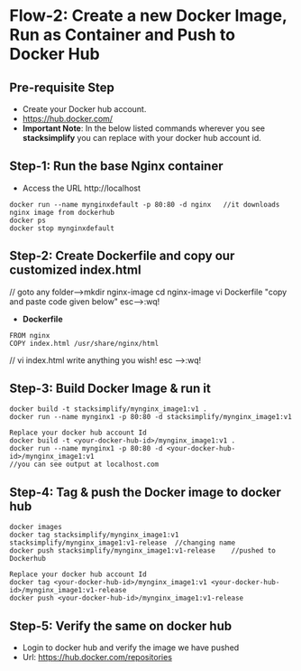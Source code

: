 # Flow-2: Create a new Docker Image, Run as Container and Push to Docker Hub

## Pre-requisite Step
- Create your Docker hub account. 
- https://hub.docker.com/
- **Important Note**: In the below listed commands wherever you see **stacksimplify** you can replace with your docker hub account id. 


## Step-1: Run the base Nginx container
- Access the URL http://localhost
```
docker run --name mynginxdefault -p 80:80 -d nginx   //it downloads nginx image from dockerhub
docker ps
docker stop mynginxdefault
```

## Step-2: Create Dockerfile and copy our customized index.html
// goto any folder-->mkdir nginx-image
   cd nginx-image 
   vi Dockerfile
   "copy and paste code given below"
   esc-->:wq!
- **Dockerfile**
```
FROM nginx
COPY index.html /usr/share/nginx/html
```
// vi index.html
   write anything you wish!
   esc -->:wq!

## Step-3: Build Docker Image & run it
```
docker build -t stacksimplify/mynginx_image1:v1 .
docker run --name mynginx1 -p 80:80 -d stacksimplify/mynginx_image1:v1

Replace your docker hub account Id
docker build -t <your-docker-hub-id>/mynginx_image1:v1 .
docker run --name mynginx1 -p 80:80 -d <your-docker-hub-id>/mynginx_image1:v1
//you can see output at localhost.com
```

## Step-4: Tag & push the Docker image to docker hub
```
docker images
docker tag stacksimplify/mynginx_image1:v1 stacksimplify/mynginx_image1:v1-release  //changing name
docker push stacksimplify/mynginx_image1:v1-release    //pushed to Dockerhub

Replace your docker hub account Id
docker tag <your-docker-hub-id>/mynginx_image1:v1 <your-docker-hub-id>/mynginx_image1:v1-release
docker push <your-docker-hub-id>/mynginx_image1:v1-release 
```
## Step-5: Verify the same on docker hub
- Login to docker hub and verify the image we have pushed
- Url: https://hub.docker.com/repositories
